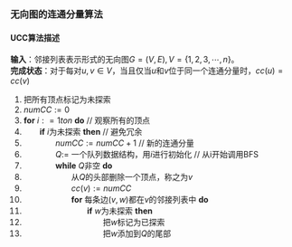 ### 无向图的连通分量算法

#### UCC算法描述

**输入**：邻接列表表示形式的无向图$G=(V,E), V=\{1,2,3,\cdots,n\}$。  
**完成状态**：对于每对$u,v \in V$，当且仅当$u$和$v$位于同一个连通分量时，$cc(u) = cc(v)$  

 1. 把所有顶点标记为未探索
 2. $numCC := 0$
 3. **for** $i : = 1 to n$ **do**    // 观察所有的顶点
 4. 　　**if** $i$为未探索 **then**  // 避免冗余
 5. 　　　　$numCC := numCC + 1$     // 新的连通分量
 6. 　　　　$Q :=$ 一个队列数据结构，用$i$进行初始化     // 从i开始调用BFS
 7. 　　　　**while** $Q$非空 **do**
 8. 　　　　　　从$Q$的头部删除一个顶点，称之为$v$
 9. 　　　　　　$cc(v) := numCC$
10. 　　　　　　**for** 每条边$(v,w)$都在$v$的邻接列表中 **do**
11. 　　　　　　　　**if** $w$为未探索 **then**
12. 　　　　　　　　　　把$w$标记为已探索
13. 　　　　　　　　　　把$w$添加到$Q$的尾部
